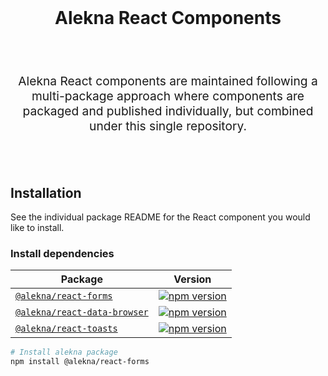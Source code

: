 <br />
<h1 align="center">
  Alekna React Components
</h1>
<br />
<br />
<p align="center" style="font-size: 1.2rem;">
Alekna React components are maintained following a multi-package approach where
components are packaged and published individually, but combined under
this single repository.
</p>
<br />
<br />

## Installation

See the individual package README for the React component you would like
to install.

### Install dependencies

| Package                                                      | Version                                                                       |
| ------------------------------------------------------------ | ----------------------------------------------------------------------------- |
| [`@alekna/react-forms`](packages/alekna-forms)               | [![npm version][react-forms npm version]][react-forms npm link]               |
| [`@alekna/react-data-browser`](packages/alekna-data-browser) | [![npm version][react-data-browser npm version]][react-data-browser npm link] |
| [`@alekna/react-toasts`](packages/alekna-toasts)             | [![npm version][react-toasts npm version]][react-toasts npm link]             |

```sh
# Install alekna package
npm install @alekna/react-forms
```

[react-forms npm version]: https://img.shields.io/npm/v/@alekna/react-forms.svg?style=flat-square
[react-forms npm link]: https://www.npmjs.com/package/@alekna/react-forms
[react-data-browser npm version]: https://img.shields.io/npm/v/@alekna/react-data-browser.svg?style=flat-square
[react-data-browser npm link]: https://www.npmjs.com/package/@alekna/react-data-browser
[react-toasts npm version]: https://img.shields.io/npm/v/@alekna/react-toasts.svg?style=flat-square
[react-toasts npm link]: https://www.npmjs.com/package/@alekna/react-toasts

<!-- Packages -->
